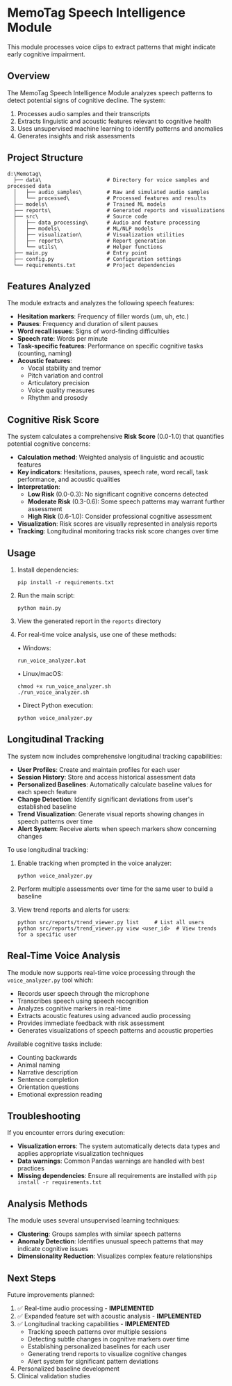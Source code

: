 # MemoTag Speech Intelligence Module

This module processes voice clips to extract patterns that might indicate early cognitive impairment.

## Overview

The MemoTag Speech Intelligence Module analyzes speech patterns to detect potential signs of cognitive decline. The system:

1. Processes audio samples and their transcripts
2. Extracts linguistic and acoustic features relevant to cognitive health
3. Uses unsupervised machine learning to identify patterns and anomalies
4. Generates insights and risk assessments

## Project Structure

```
d:\Memotag\
  ├── data\                     # Directory for voice samples and processed data
  │   ├── audio_samples\        # Raw and simulated audio samples
  │   └── processed\            # Processed features and results
  ├── models\                   # Trained ML models
  ├── reports\                  # Generated reports and visualizations
  ├── src\                      # Source code
  │   ├── data_processing\      # Audio and feature processing
  │   ├── models\               # ML/NLP models
  │   ├── visualization\        # Visualization utilities
  │   ├── reports\              # Report generation
  │   └── utils\                # Helper functions
  ├── main.py                   # Entry point
  ├── config.py                 # Configuration settings
  └── requirements.txt          # Project dependencies
```

## Features Analyzed

The module extracts and analyzes the following speech features:

- **Hesitation markers**: Frequency of filler words (um, uh, etc.)
- **Pauses**: Frequency and duration of silent pauses
- **Word recall issues**: Signs of word-finding difficulties
- **Speech rate**: Words per minute
- **Task-specific features**: Performance on specific cognitive tasks (counting, naming)
- **Acoustic features**: 
  - Vocal stability and tremor
  - Pitch variation and control
  - Articulatory precision
  - Voice quality measures
  - Rhythm and prosody

## Cognitive Risk Score

The system calculates a comprehensive **Risk Score** (0.0-1.0) that quantifies potential cognitive concerns:

- **Calculation method**: Weighted analysis of linguistic and acoustic features
- **Key indicators**: Hesitations, pauses, speech rate, word recall, task performance, and acoustic qualities
- **Interpretation**:
  - **Low Risk** (0.0-0.3): No significant cognitive concerns detected
  - **Moderate Risk** (0.3-0.6): Some speech patterns may warrant further assessment
  - **High Risk** (0.6-1.0): Consider professional cognitive assessment
- **Visualization**: Risk scores are visually represented in analysis reports
- **Tracking**: Longitudinal monitoring tracks risk score changes over time


## Usage

1. Install dependencies:
   ```
   pip install -r requirements.txt
   ```

2. Run the main script:
   ```
   python main.py
   ```

3. View the generated report in the `reports` directory

4. For real-time voice analysis, use one of these methods:
   
   • Windows:
   ```
   run_voice_analyzer.bat
   ```
   
   • Linux/macOS:
   ```
   chmod +x run_voice_analyzer.sh
   ./run_voice_analyzer.sh
   ```
   
   • Direct Python execution:
   ```
   python voice_analyzer.py
   ```

## Longitudinal Tracking

The system now includes comprehensive longitudinal tracking capabilities:

- **User Profiles**: Create and maintain profiles for each user
- **Session History**: Store and access historical assessment data
- **Personalized Baselines**: Automatically calculate baseline values for each speech feature
- **Change Detection**: Identify significant deviations from user's established baseline
- **Trend Visualization**: Generate visual reports showing changes in speech patterns over time
- **Alert System**: Receive alerts when speech markers show concerning changes

To use longitudinal tracking:

1. Enable tracking when prompted in the voice analyzer:
   ```
   python voice_analyzer.py
   ```
   
2. Perform multiple assessments over time for the same user to build a baseline

3. View trend reports and alerts for users:
   ```
   python src/reports/trend_viewer.py list     # List all users
   python src/reports/trend_viewer.py view <user_id>  # View trends for a specific user
   ```

## Real-Time Voice Analysis

The module now supports real-time voice processing through the `voice_analyzer.py` tool which:

- Records user speech through the microphone
- Transcribes speech using speech recognition
- Analyzes cognitive markers in real-time
- Extracts acoustic features using advanced audio processing
- Provides immediate feedback with risk assessment
- Generates visualizations of speech patterns and acoustic properties

Available cognitive tasks include:
- Counting backwards
- Animal naming
- Narrative description
- Sentence completion
- Orientation questions
- Emotional expression reading

## Troubleshooting

If you encounter errors during execution:

- **Visualization errors**: The system automatically detects data types and applies appropriate visualization techniques
- **Data warnings**: Common Pandas warnings are handled with best practices
- **Missing dependencies**: Ensure all requirements are installed with `pip install -r requirements.txt`

## Analysis Methods

The module uses several unsupervised learning techniques:

- **Clustering**: Groups samples with similar speech patterns
- **Anomaly Detection**: Identifies unusual speech patterns that may indicate cognitive issues
- **Dimensionality Reduction**: Visualizes complex feature relationships

## Next Steps

Future improvements planned:

1. ✅ Real-time audio processing - **IMPLEMENTED**
2. ✅ Expanded feature set with acoustic analysis - **IMPLEMENTED**
3. ✅ Longitudinal tracking capabilities - **IMPLEMENTED**
   - Tracking speech patterns over multiple sessions
   - Detecting subtle changes in cognitive markers over time
   - Establishing personalized baselines for each user
   - Generating trend reports to visualize cognitive changes
   - Alert system for significant pattern deviations
4. Personalized baseline development
5. Clinical validation studies

